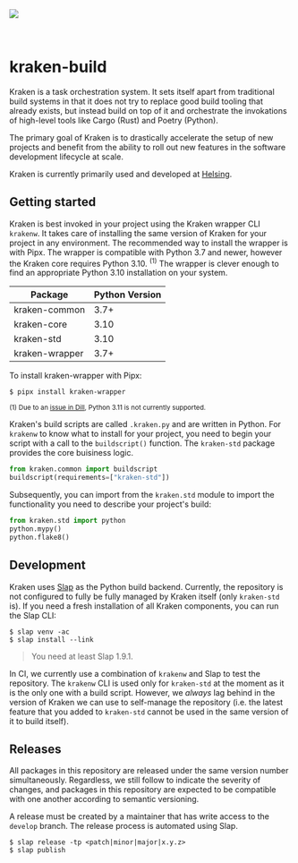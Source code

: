 <img align="center" src="docs/content/img/title.png">

&nbsp;

# kraken-build

Kraken is a task orchestration system. It sets itself apart from traditional build systems in that it does not
try to replace good build tooling that already exists, but instead build on top of it and orchestrate the
invokations of high-level tools like Cargo (Rust) and Poetry (Python).

The primary goal of Kraken is to drastically accelerate the setup of new projects and benefit from the ability
to roll out new features in the software development lifecycle at scale.

Kraken is currently primarily used and developed at [Helsing](https://helsing.ai).

## Getting started

Kraken is best invoked in your project using the Kraken wrapper CLI `krakenw`. It takes care of installing the same
version of Kraken for your project in any environment. The recommended way to install the wrapper is with Pipx. The
wrapper is compatible with Python 3.7 and newer, however the Kraken core requires Python 3.10. <sup>(1)</sup>
The wrapper is clever enough to find an appropriate Python 3.10 installation on your system.

| Package | Python Version |
| ------- | -------------- |
| kraken-common | 3.7+ |
| kraken-core | 3.10 |
| kraken-std | 3.10 |
| kraken-wrapper | 3.7+ |

To install kraken-wrapper with Pipx:

    $ pipx install kraken-wrapper

<sup>(1) Due to an <a href="https://github.com/uqfoundation/dill/issues/595">issue in Dill</a>, Python 3.11 is
not currently supported.</sup>

Kraken's build scripts are called `.kraken.py` and are written in Python. For `krakenw` to know what to install for
your project, you need to begin your script with a call to the `buildscript()` function. The `kraken-std` package
provides the core buisiness logic.

```py
from kraken.common import buildscript
buildscript(requirements=["kraken-std"])
```

Subsequently, you can import from the `kraken.std` module to import the functionality you need to describe your
project's build:

```py
from kraken.std import python
python.mypy()
python.flake8()
```

## Development

  [Slap]: https://github.com/NiklasRosenstein/slap

Kraken uses [Slap][] as the Python build backend. Currently, the repository is not configured to fully be fully
managed by Kraken itself (only `kraken-std` is). If you need a fresh installation of all Kraken components, you can
run the Slap CLI:

    $ slap venv -ac
    $ slap install --link

> You need at least Slap 1.9.1.

In CI, we currently use a combination of `krakenw` and Slap to test the repository. The `krakenw` CLI is used only
for `kraken-std` at the moment as it is the only one with a build script. However, we _always_ lag behind in the
version of Kraken we can use to self-manage the repository (i.e. the latest feature that you added to `kraken-std`
cannot be used in the same version of it to build itself).

## Releases

All packages in this repository are released under the same version number simultaneously. Regardless, we still
follow to indicate the severity of changes, and packages in this repository are expected to be compatible with
one another according to semantic versioning.

A release must be created by a maintainer that has write access to the `develop` branch. The release process
is automated using Slap.

    $ slap release -tp <patch|minor|major|x.y.z>
    $ slap publish
